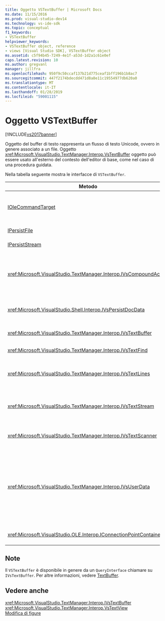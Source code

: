 ```yaml
---
title: Oggetto VSTextBuffer | Microsoft Docs
ms.date: 11/15/2016
ms.prod: visual-studio-dev14
ms.technology: vs-ide-sdk
ms.topic: conceptual
f1_keywords:
- VSTextBuffer
helpviewer_keywords:
- VSTextBuffer object, reference
- views [Visual Studio SDK], VSTextBuffer object
ms.assetid: c5f94b45-7249-4e1f-a53d-1d2a1c61e0ef
caps.latest.revision: 10
ms.author: gregvanl
manager: jillfra
ms.openlocfilehash: 950f9c50ccaf137b21d775ceaf1bff196b1b8ac7
ms.sourcegitcommit: 447f2174bdecdd471d8a8e11c19554977db620a0
ms.translationtype: MT
ms.contentlocale: it-IT
ms.lasthandoff: 01/28/2019
ms.locfileid: "59001115"
---
```

# <a name="vstextbuffer-object"></a>Oggetto VSTextBuffer
[!INCLUDE[vs2017banner](../includes/vs2017banner.md)]

Oggetto del buffer di testo rappresenta un flusso di testo Unicode, ovvero in genere associato a un file. Oggetto <xref:Microsoft.VisualStudio.TextManager.Interop.VsTextBuffer> oggetto può essere usato all'esterno del contesto dell'editor di base, come nel caso di una procedura guidata.  
  
 Nella tabella seguente mostra le interfacce di `VSTextBuffer`.  
  
|Metodo|Descrizione|  
|------------|-----------------|  
|[IOleCommandTarget](/windows/desktop/api/docobj/nn-docobj-iolecommandtarget)|Interfaccia OLE standard. Utilizzata principalmente per la gestione del buffer di annullamento/ripristino.|  
|[IPersistFile](/windows/desktop/api/objidl/nn-objidl-ipersistfile)|Interfaccia OLE standard.|  
|[IPersistStream](/windows/desktop/api/objidl/nn-objidl-ipersiststream)|Interfaccia OLE standard.|  
|<xref:Microsoft.VisualStudio.TextManager.Interop.IVsCompoundAction>|Consente la creazione di azioni composti (vale a dire, azioni che vengono raggruppate in un'unità di annullamento/ripristino singolo).|  
|<xref:Microsoft.VisualStudio.Shell.Interop.IVsPersistDocData>|Abilita il salvataggio permanente dei dati del documento gestiti dal buffer di testo.|  
|<xref:Microsoft.VisualStudio.TextManager.Interop.IVsTextBuffer>|Fornisce servizi di base; utilizzato da molti clienti.|  
|<xref:Microsoft.VisualStudio.TextManager.Interop.IVsTextFind>|Usato per cercare un buffer.|  
|<xref:Microsoft.VisualStudio.TextManager.Interop.IVsTextLines>|Offre lettura e scrittura funzionalità usando le coordinate bidimensionali. Eredita da `IVsTextBuffer`.|  
|<xref:Microsoft.VisualStudio.TextManager.Interop.IVsTextStream>|Offre lettura e scrittura utilizzando coordinate unidimensionali di funzionalità. Eredita da `IVsTextBuffer`.|  
|<xref:Microsoft.VisualStudio.TextManager.Interop.IVsTextScanner>|Consente di veloci e orientato al flusso e sequenziale al testo nel buffer.|  
|<xref:Microsoft.VisualStudio.TextManager.Interop.IVsUserData>|Fornisce l'accesso a una raccolta generica di proprietà. La proprietà più importante è il nome o moniker, del buffer. È possibile archiviare i propri dati casuali nel buffer con questa interfaccia mediante la creazione di un GUID e usarlo come chiave.|  
|<xref:Microsoft.VisualStudio.OLE.Interop.IConnectionPointContainer>|Supporta punti di connessione per gli eventi.|  
  
## <a name="remarks"></a>Note  
 Il `VSTextBuffer` è disponibile in genere da un `QueryInterface` chiamare su `IVsTextBuffer`. Per altre informazioni, vedere [TextBuffer](../extensibility/accessing-the-text-buffer-by-using-the-legacy-api.md).  
  
## <a name="see-also"></a>Vedere anche  
 <xref:Microsoft.VisualStudio.TextManager.Interop.IVsTextBuffer>   
 <xref:Microsoft.VisualStudio.TextManager.Interop.VsTextView>   
 [Modifica di figure](http://msdn.microsoft.com/f08872bd-fd9c-4e36-8cf2-a2a2622ef986)
